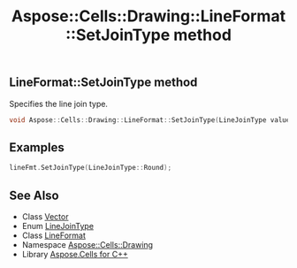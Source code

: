 ﻿---
title: Aspose::Cells::Drawing::LineFormat::SetJoinType method
linktitle: SetJoinType
second_title: Aspose.Cells for C++ API Reference
description: 'Aspose::Cells::Drawing::LineFormat::SetJoinType method. Specifies the line join type in C++.'
type: docs
weight: 1400
url: /cpp/aspose.cells.drawing/lineformat/setjointype/
---
## LineFormat::SetJoinType method


Specifies the line join type.

```cpp
void Aspose::Cells::Drawing::LineFormat::SetJoinType(LineJoinType value)
```


## Examples


```cpp
lineFmt.SetJoinType(LineJoinType::Round);
```

## See Also

* Class [Vector](../../../aspose.cells/vector/)
* Enum [LineJoinType](../../linejointype/)
* Class [LineFormat](../)
* Namespace [Aspose::Cells::Drawing](../../)
* Library [Aspose.Cells for C++](../../../)
